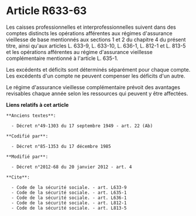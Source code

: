 # Article R633-63

Les caisses professionnelles et interprofessionnelles suivent dans des comptes distincts les opérations afférentes aux
régimes d'assurance vieillesse de base mentionnés aux sections 1 et 2 du chapitre 4 du présent titre, ainsi qu'aux articles
L. 633-9, L. 633-10, L. 636-1, L. 812-1 et L. 813-5 et les opérations afférentes au régime d'assurance vieillesse
complémentaire mentionné à l'article L. 635-1.

Les excédents et déficits sont déterminés séparément pour chaque compte. Les excédents d'un compte ne peuvent compenser les
déficits d'un autre. 

Le régime d'assurance vieillesse complémentaire prévoit des avantages revisables chaque année selon les ressources qui
peuvent y être affectées.

**Liens relatifs à cet article**

	**Anciens textes**:

	  - Décret n°49-1303 du 17 septembre 1949 - art. 22 (Ab)

	**Codifié par**:

	  - Décret n°85-1353 du 17 décembre 1985

	**Modifié par**:

	  - Décret n°2012-68 du 20 janvier 2012 - art. 4

	**Cite**:

	  - Code de la sécurité sociale. - art. L633-9
	  - Code de la sécurité sociale. - art. L635-1
	  - Code de la sécurité sociale. - art. L636-1
	  - Code de la sécurité sociale. - art. L812-1
	  - Code de la sécurité sociale. - art. L813-5
